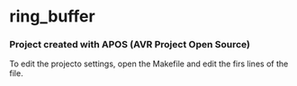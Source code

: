 
# ring_buffer 

### Project created with APOS (AVR Project Open Source)

To edit the projecto settings, open the Makefile and edit the firs lines of the file.